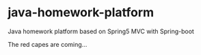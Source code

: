 # java-homework-platform
Java homework platform based on Spring5 MVC with Spring-boot

The red capes are coming...
